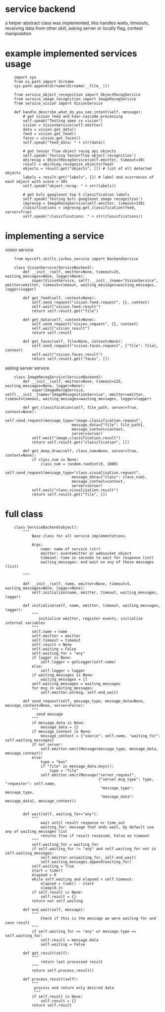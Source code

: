 # service backend

a helper abstract class was implemented, this handles waits, timeouts, receiving data from other skill, asking server or locally flag, context manipulation

# example implemented services usage

        import sys
        from os.path import dirname
        sys.path.append(dirname(dirname(__file__)))

        from service_object_recognition import ObjectRecogService
        from service_image_recognition import ImageRecogService
        from service_vision import VisionService

        def handle_describe_what_do_you_see_intent(self, message):
            # get vision feed and haar-cascade processing
            self.speak("Testing open cv vision")
            vision = VisionService(self.emitter)
            data = vision.get_data()
            feed = vision.get_feed()
            faces = vision.get_faces()
            self.speak("feed_data: " + str(data))

            # get tensor flow object recog api objects
            self.speak('Testing tensorflow object recognition')
            objrecog = ObjectRecogService(self.emitter, timeout=30)
            result = objrecog.recognize_objects(feed)
            objects = result.get("objects", []) # list of all detected objects
            labels = result.get("labels", {}) # label and ocurrences of each object with score > 30%
            self.speak("object_recog: " + str(labels))

            # get bvlc googlenet top 5 classification labels
            self.speak('Testing bvlc googlenet image recognition')
            imgrecog = ImageRecogService(self.emitter, timeout=130)
            classifications = imgrecog.get_classification(feed, server=True)
            self.speak("classifications: " + str(classifications))

# implementing a service


vision service


        from mycroft.skills.jarbas_service import BackendService

        class VisionService(ServiceBackend):
            def __init__(self, emitter=None, timeout=25, waiting_messages=None, logger=None):
                super(VisionService, self).__init__(name="VisionService", emitter=emitter, timeout=timeout, waiting_messages=waiting_messages, logger=logger)

            def get_feed(self, context=None):
                self.send_request("vision.feed.request", {}, context)
                self.wait("vision.feed.result")
                return self.result.get("file")

            def get_data(self, context=None):
                self.send_request("vision_request", {}, context)
                self.wait("vision_result")
                return self.result

            def get_faces(self, file=None, context=None):
                self.send_request("vision.faces.request", {"file": file}, context)
                self.wait("vision.faces.result")
                return self.result.get("faces", [])

asking server service

        class ImageRecogService(ServiceBackend):
            def __init__(self, emitter=None, timeout=125, waiting_messages=None, logger=None):
                super(ImageRecogService, self).__init__(name="ImageRecognitionService", emitter=emitter, timeout=timeout, waiting_messages=waiting_messages, logger=logger)

            def get_classification(self, file_path, server=True, context=None):
                self.send_request(message_type="image.classification.request",
                                  message_data={"file": file_path},
                                  message_context=context,
                                  server=server)
                self.wait("image.classification.result")
                return self.result.get("classification", [])

            def get_deep_draw(self, class_num=None, server=True, context=None):
                if class_num is None:
                    class_num = random.randint(0, 1000)
                self.send_request(message_type="class.visualization.request",
                                  message_data={"class": class_num},
                                  message_context=context,
                                  server=server)
                self.wait("class.visualization.result")
                return self.result.get("file", [])




# full class


        class ServiceBackend(object):
            """
                Base class for all service implementations.

                Args:
                    name: name of service (str)
                    emitter: eventemitter or websocket object
                    timeout: time in seconds to wait for response (int)
                    waiting_messages: end wait on any of these messages (list)

            """

            def __init__(self, name, emitter=None, timeout=5, waiting_messages=None, logger=None):
                self.initialize(name, emitter, timeout, waiting_messages, logger)

            def initialize(self, name, emitter, timeout, waiting_messages, logger):
                """
                   initialize emitter, register events, initialize internal variables
                """
                self.name = name
                self.emitter = emitter
                self.timeout = timeout
                self.result = None
                self.waiting = False
                self.waiting_for = "any"
                if logger is None:
                    self.logger = getLogger(self.name)
                else:
                    self.logger = logger
                if waiting_messages is None:
                    waiting_messages = []
                self.waiting_messages = waiting_messages
                for msg in waiting_messages:
                    self.emitter.on(msg, self.end_wait)

            def send_request(self, message_type, message_data=None, message_context=None, server=False):
                """
                  send message
                """
                if message_data is None:
                    message_data = {}
                if message_context is None:
                    message_context = {"source": self.name, "waiting_for": self.waiting_messages}
                if not server:
                    self.emitter.emit(Message(message_type, message_data, message_context))
                else:
                    type = "bus"
                    if "file" in message_data.keys():
                        type = "file"
                    self.emitter.emit(Message("server_request",
                                              {"server_msg_type": type, "requester": self.name,
                                               "message_type": message_type,
                                               "message_data": message_data}, message_context))


            def wait(self, waiting_for="any"):
                """
                    wait until result response or time_out
                    waiting_for: message that ends wait, by default use any of waiting_messages list
                    returns True if result received, False on timeout
                """
                self.waiting_for = waiting_for
                if self.waiting_for != "any" and self.waiting_for not in self.waiting_messages:
                    self.emitter.on(waiting_for, self.end_wait)
                    self.waiting_messages.append(waiting_for)
                self.waiting = True
                start = time()
                elapsed = 0
                while self.waiting and elapsed < self.timeout:
                    elapsed = time() - start
                    sleep(0.3)
                if self.result is None:
                    self.result = {}
                return not self.waiting

            def end_wait(self, message):
                """
                    Check if this is the message we were waiting for and save result
                """
                if self.waiting_for == "any" or message.type == self.waiting_for:
                    self.result = message.data
                    self.waiting = False

            def get_result(self):
                """
                    return last processed result
                """
                return self.process_result()

            def process_result(self):
                """
                 process and return only desired data
                 """
                if self.result is None:
                    self.result = {}
                return self.result